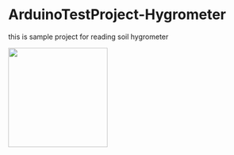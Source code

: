 # ArduinoTestProject-Hygrometer

this is sample project for reading soil hygrometer

<img align="left" width="200" height="200" src="https://ecs7.tokopedia.net/img/cache/700/product-1/2019/1/12/23847219/23847219_db5e79f8-3444-4aef-81d0-2dca77e214bf_600_600.jpg">
